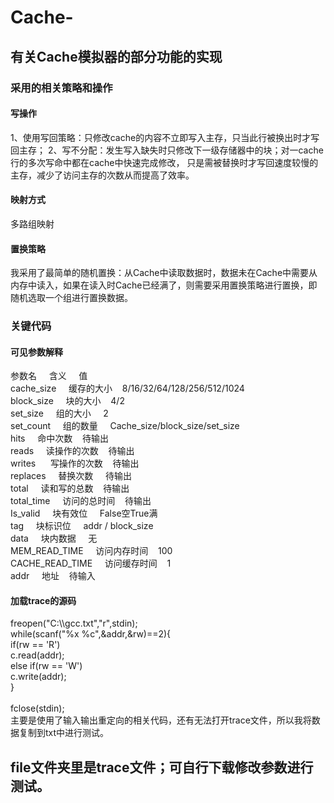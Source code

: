 # Cache-
<h2>有关Cache模拟器的部分功能的实现</h2>
<h3>采用的相关策略和操作</h3>
    <h4>写操作</h4>
        1、使用写回策略：只修改cache的内容不立即写入主存，只当此行被换出时才写回主存；
        2、写不分配：发生写入缺失时只修改下一级存储器中的块；对一cache行的多次写命中都在cache中快速完成修改， 只是需被替换时才写回速度较慢的主存，减少了访问主存的次数从而提高了效率。
    <h4>映射方式</h4>
        多路组映射
    <h4>置换策略</h4>
        我采用了最简单的随机置换：从Cache中读取数据时，数据未在Cache中需要从内存中读入，如果在读入时Cache已经满了，则需要采用置换策略进行置换，即随机选取一个组进行置换数据。
<h3>关键代码</h3>
    <h4>可见参数解释</h4>
          参数名&nbsp&nbsp&nbsp&nbsp      含义	&nbsp&nbsp&nbsp     值<br/>
          cache_size	&nbsp&nbsp&nbsp&nbsp缓存的大小&nbsp&nbsp&nbsp 8/16/32/64/128/256/512/1024<br/>
          block_size	&nbsp&nbsp&nbsp&nbsp块的大小&nbsp&nbsp&nbsp	  4/2<br/>
          set_size	  &nbsp&nbsp&nbsp&nbsp组的大小	&nbsp&nbsp  &nbsp2<br/>
          set_count	  &nbsp&nbsp&nbsp&nbsp组的数量	 &nbsp&nbsp&nbsp Cache_size/block_size/set_size<br/>
          hits	      &nbsp&nbsp&nbsp&nbsp命中次数	 &nbsp&nbsp&nbsp待输出<br/>
          reads	      &nbsp&nbsp&nbsp&nbsp读操作的次数	&nbsp&nbsp&nbsp待输出<br/>
          writes	   &nbsp&nbsp&nbsp&nbsp 写操作的次数	&nbsp&nbsp&nbsp待输出<br/>
          replaces	  &nbsp&nbsp&nbsp&nbsp替换次数	   &nbsp&nbsp&nbsp 待输出<br/>
          total	      &nbsp&nbsp&nbsp&nbsp读和写的总数	&nbsp&nbsp&nbsp待输出<br/>
          total_time&nbsp&nbsp&nbsp&nbsp	访问的总时间&nbsp&nbsp&nbsp	待输出<br/>
          Is_valid	  &nbsp&nbsp&nbsp&nbsp块有效位	&nbsp&nbsp&nbsp  False空True满<br/>
          tag	        &nbsp&nbsp&nbsp&nbsp块标识位	 &nbsp&nbsp&nbsp addr / block_size<br/>
          data	      &nbsp&nbsp&nbsp&nbsp块内数据	 &nbsp&nbsp&nbsp 无<br/>
          MEM_READ_TIME&nbsp&nbsp&nbsp&nbsp	访问内存时间&nbsp&nbsp&nbsp	100<br/>
          CACHE_READ_TIME	&nbsp&nbsp&nbsp&nbsp访问缓存时间	&nbsp&nbsp&nbsp1<br/>
          addr	      &nbsp&nbsp&nbsp&nbsp地址	      &nbsp&nbsp&nbsp待输入<br/>
    <h4>加载trace的源码</h4>
          freopen("C:\\gcc.txt","r",stdin);<br/>
          while(scanf("%x %c",&addr,&rw)==2){	<br/>
            if(rw == 'R')<br/>
              c.read(addr);<br/>
            else if(rw == 'W')<br/>
              c.write(addr);<br/>
          } <br/><br/>
          fclose(stdin);<br/>
          主要是使用了输入输出重定向的相关代码，还有无法打开trace文件，所以我将数据复制到txt中进行测试。<br/>
          <h2>file文件夹里是trace文件；可自行下载修改参数进行测试。</h2>

